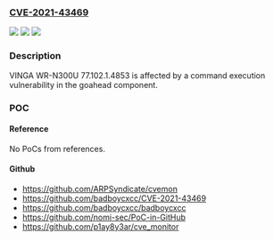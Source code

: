 ### [CVE-2021-43469](https://cve.mitre.org/cgi-bin/cvename.cgi?name=CVE-2021-43469)
![](https://img.shields.io/static/v1?label=Product&message=n%2Fa&color=blue)
![](https://img.shields.io/static/v1?label=Version&message=n%2Fa&color=blue)
![](https://img.shields.io/static/v1?label=Vulnerability&message=n%2Fa&color=brighgreen)

### Description

VINGA WR-N300U 77.102.1.4853 is affected by a command execution vulnerability in the goahead component.

### POC

#### Reference
No PoCs from references.

#### Github
- https://github.com/ARPSyndicate/cvemon
- https://github.com/badboycxcc/CVE-2021-43469
- https://github.com/badboycxcc/badboycxcc
- https://github.com/nomi-sec/PoC-in-GitHub
- https://github.com/p1ay8y3ar/cve_monitor

